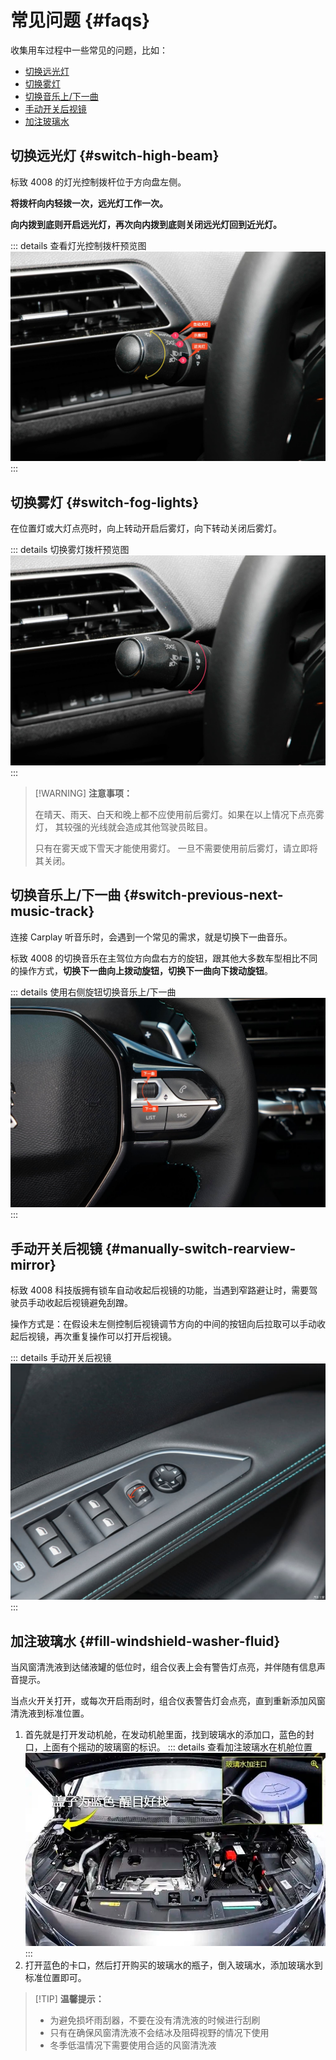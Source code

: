 # 常见问题 {#faqs}

收集用车过程中一些常见的问题，比如：

- [切换远光灯](#switch-high-beam)
- [切换雾灯](#switch-fog-lights)
- [切换音乐上/下一曲](#switch-previous-next-music-track)
- [手动开关后视镜](#manually-switch-rearview-mirror)
- [加注玻璃水](#fill-windshield-washer-fluid)

## 切换远光灯 {#switch-high-beam}

<a id="switch-high-beam"></a>

标致 4008 的灯光控制拨杆位于方向盘左侧。

**将拨杆向内轻拨一次，远光灯工作一次。**

**向内拨到底则开启远光灯，再次向内拨到底则关闭远光灯回到近光灯。**

::: details 查看灯光控制拨杆预览图
![Light Control Lever](images/faqs/light-control-lever.jpg)
:::

## 切换雾灯 {#switch-fog-lights}

<a id="switch-fog-lights"></a>

在位置灯或大灯点亮时，向上转动开启后雾灯，向下转动关闭后雾灯。

::: details 切换雾灯拨杆预览图
![Fog Light Control Lever](images/faqs/fog-light-control-lever.jpg)
:::

> [!WARNING] <strong>注意事项：</strong>
>
> 在晴天、雨天、白天和晚上都不应使用前后雾灯。如果在以上情况下点亮雾灯， 其较强的光线就会造成其他驾驶员眩目。
>
> 只有在雾天或下雪天才能使用雾灯。 一旦不需要使用前后雾灯，请立即将其关闭。

## 切换音乐上/下一曲 {#switch-previous-next-music-track}

<a id="switch-previous-next-music-track"></a>

连接 Carplay 听音乐时，会遇到一个常见的需求，就是切换下一曲音乐。

标致 4008 的切换音乐在主驾位方向盘右方的旋钮，跟其他大多数车型相比不同的操作方式，**切换下一曲向上拨动旋钮，切换下一曲向下拨动旋钮**。

::: details 使用右侧旋钮切换音乐上/下一曲
![Switch To Next Song](images/faqs/switch-to-next-song.jpg)
:::

## 手动开关后视镜 {#manually-switch-rearview-mirror}

<a id="manually-switch-rearview-mirror"></a>

标致 4008 科技版拥有锁车自动收起后视镜的功能，当遇到窄路避让时，需要驾驶员手动收起后视镜避免刮蹭。

操作方式是：在假设未左侧控制后视镜调节方向的中间的按钮向后拉取可以手动收起后视镜，再次重复操作可以打开后视镜。

::: details 手动开关后视镜
![Manual Switch Rearview Mirror](images/faqs/manual-switch-rearview-mirror.jpg)
:::

## 加注玻璃水 {#fill-windshield-washer-fluid}

<a id="fill-windshield-washer-fluid"></a>

当风窗清洗液到达储液罐的低位时，组合仪表上会有警告灯点亮，并伴随有信息声音提示。

当点火开关打开，或每次开启雨刮时，组合仪表警告灯会点亮，直到重新添加风窗清洗液到标准位置。

1. 首先就是打开发动机舱，在发动机舱里面，找到玻璃水的添加口，蓝色的封口，上面有个摇动的玻璃窗的标识。
   ::: details 查看加注玻璃水在机舱位置
   ![Filling Position Of Glass Water](images/faqs/filling-position-of-glass-water.jpg)
   :::
2. 打开蓝色的卡口，然后打开购买的玻璃水的瓶子，倒入玻璃水，添加玻璃水到标准位置即可。

> [!TIP] <strong>温馨提示：</strong>
>
> - 为避免损坏雨刮器，不要在没有清洗液的时候进行刮刷
> - 只有在确保风窗清洗液不会结冰及阻碍视野的情况下使用
> - 冬季低温情况下需要使用合适的风窗清洗液
